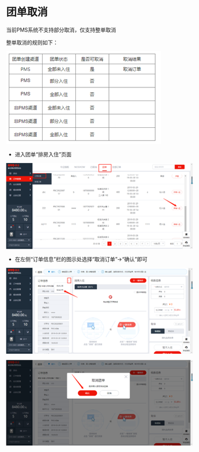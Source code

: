 # 团单取消

当前PMS系统不支持部分取消，仅支持整单取消

整单取消的规则如下：

![](../../../.gitbook/assets/image%20%28807%29.png)

* 进入团单“排房入住”页面

![](../../../.gitbook/assets/image%20%28751%29.png)

* 在左侧“订单信息”栏的图示处选择“取消订单”→“确认”即可

![](../../../.gitbook/assets/image%20%28764%29.png)

![](../../../.gitbook/assets/image%20%28477%29.png)

